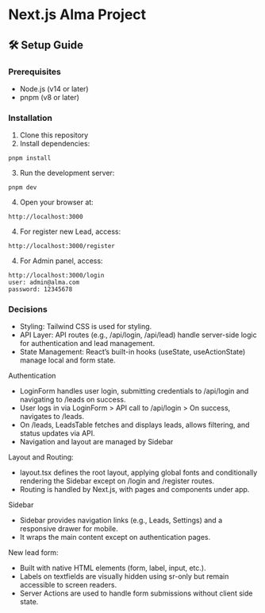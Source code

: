 # Next.js Alma Project

## 🛠️ Setup Guide

### Prerequisites
- Node.js (v14 or later)
- pnpm (v8 or later)

### Installation

1. Clone this repository
2. Install dependencies:
``` 
pnpm install
```

3. Run the development server:
``` 
pnpm dev
```

4. Open your browser at:
``` 
http://localhost:3000
```

4. For register new Lead, access:
``` 
http://localhost:3000/register
```

4. For Admin panel, access:
``` 
http://localhost:3000/login
user: admin@alma.com
password: 12345678
```

### Decisions

- Styling: Tailwind CSS is used for styling.
- API Layer: API routes (e.g., /api/login, /api/lead) handle server-side logic for authentication and lead management.
- State Management: React’s built-in hooks (useState, useActionState) manage local and form state.

Authentication
- LoginForm handles user login, submitting credentials to /api/login and navigating to /leads on success.
- User logs in via LoginForm > API call to /api/login > On success, navigates to /leads.
- On /leads, LeadsTable fetches and displays leads, allows filtering, and status updates via API.
- Navigation and layout are managed by Sidebar
  
Layout and Routing:
- layout.tsx defines the root layout, applying global fonts and conditionally rendering the Sidebar except on /login and /register routes.
- Routing is handled by Next.js, with pages and components under app.

Sidebar
- Sidebar provides navigation links (e.g., Leads, Settings) and a responsive drawer for mobile.
- It wraps the main content except on authentication pages.

New lead form:
- Built with native HTML elements (form, label, input, etc.).
- Labels on textfields are visually hidden using sr-only but remain accessible to screen readers.
- Server Actions are used to handle form submissions without client side state.
